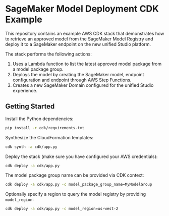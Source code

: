 # SageMaker Model Deployment CDK Example

This repository contains an example AWS CDK stack that demonstrates how to
retrieve an approved model from the SageMaker Model Registry and deploy it to a
SageMaker endpoint on the new unified Studio platform.

The stack performs the following actions:

1. Uses a Lambda function to list the latest approved model package from a model
   package group.
2. Deploys the model by creating the SageMaker model, endpoint configuration and
   endpoint through AWS Step Functions.
3. Creates a new SageMaker Domain configured for the unified Studio experience.

## Getting Started

Install the Python dependencies:

```bash
pip install -r cdk/requirements.txt
```

Synthesize the CloudFormation templates:

```bash
cdk synth -a cdk/app.py
```

Deploy the stack (make sure you have configured your AWS credentials):

```bash
cdk deploy -a cdk/app.py
```

The model package group name can be provided via CDK context:

```bash
cdk deploy -a cdk/app.py -c model_package_group_name=MyModelGroup
```

Optionally specify a region to query the model registry by providing `model_region`:

```bash
cdk deploy -a cdk/app.py -c model_region=us-west-2
```
